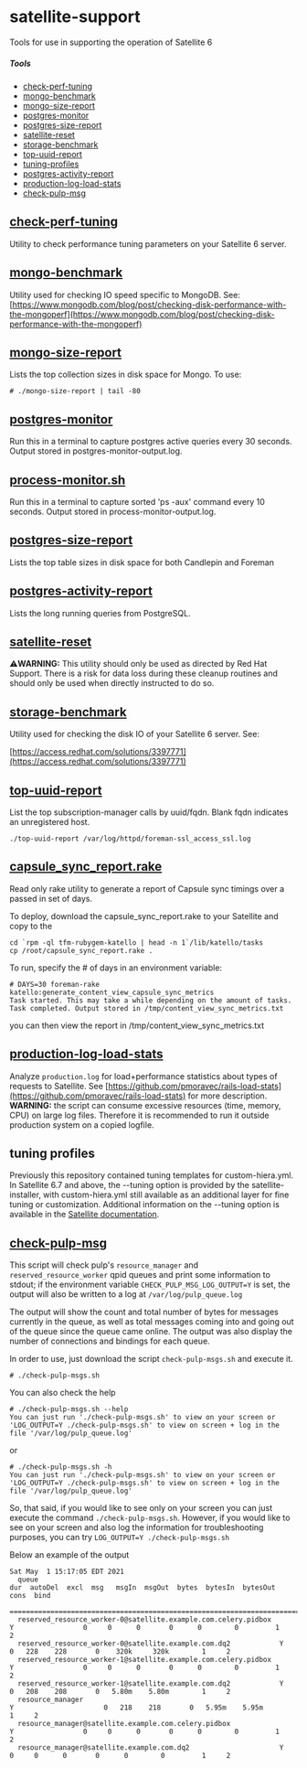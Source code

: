 # satellite-support
Tools for use in supporting the operation of Satellite 6

##### Tools
- [check-perf-tuning](#check-perf-tuning)  
- [mongo-benchmark](#mongo-benchmark)  
- [mongo-size-report](#mongo-size-report)  
- [postgres-monitor](#postgres-monitor)  
- [postgres-size-report](#postgres-size-report)  
- [satellite-reset](#satellite-reset)  
- [storage-benchmark](#storage-benchmark)  
- [top-uuid-report](#top-uuid-report)  
- [tuning-profiles](#tuning-profiles)  
- [postgres-activity-report](#postgres-activity-report)
- [production-log-load-stats](#production-log-load-stats)
- [check-pulp-msg](#check-pulp-msg)

## [check-perf-tuning](check-perf-tuning)

Utility to check performance tuning parameters on your Satellite 6 server.

## [mongo-benchmark](mongo-benchmark)

Utility used for checking IO speed specific to MongoDB. See:
[https://www.mongodb.com/blog/post/checking-disk-performance-with-the-mongoperf](https://www.mongodb.com/blog/post/checking-disk-performance-with-the-mongoperf)

## [mongo-size-report](mongo-size-report)

Lists the top collection sizes in disk space for Mongo. To use:
```
# ./mongo-size-report | tail -80
```

## [postgres-monitor](postgres-monitor)

Run this in a terminal to capture postgres active queries every 30 seconds.
Output stored in postgres-monitor-output.log.


## [process-monitor.sh](process-monitor.sh)

Run this in a terminal to capture sorted 'ps -aux' command every 10 seconds.
Output stored in process-monitor-output.log.


## [postgres-size-report](postgres-size-report)

Lists the top table sizes in disk space for both Candlepin and Foreman

## [postgres-activity-report](postgres-activity-report)

Lists the long running queries from PostgreSQL.

## [satellite-reset](satellite-reset)

:warning:**WARNING:** This utility should only be used as directed by Red Hat Support.
There is a risk for data loss during these cleanup routines and should only be
used when directly instructed to do so.

## [storage-benchmark](storage-benchmark)

Utility used for checking the disk IO of your Satellite 6 server. See:

[https://access.redhat.com/solutions/3397771](https://access.redhat.com/solutions/3397771)

## [top-uuid-report](top-uuid-report)

List the top subscription-manager calls by uuid/fqdn. Blank fqdn indicates an unregistered host.
```
./top-uuid-report /var/log/httpd/foreman-ssl_access_ssl.log
```

## [capsule_sync_report.rake](capsule_sync_report.rake)

Read only rake utility to generate a report of Capsule sync timings over a passed in set of days.

To deploy, download the capsule_sync_report.rake to your Satellite and copy to the

```
cd `rpm -ql tfm-rubygem-katello | head -n 1`/lib/katello/tasks
cp /root/capsule_sync_report.rake .
```

To run, specify the # of days in an environment variable:

```
# DAYS=30 foreman-rake katello:generate_content_view_capsule_sync_metrics
Task started. This may take a while depending on the amount of tasks.
Task completed. Output stored in /tmp/content_view_sync_metrics.txt
```

you can then view the report in /tmp/content_view_sync_metrics.txt

## [production-log-load-stats](production-log-load-stats)

Analyze `production.log` for load+performance statistics about types of requests to Satellite. See [https://github.com/pmoravec/rails-load-stats](https://github.com/pmoravec/rails-load-stats) for more description. **WARNING:** the script can consume excessive resources (time, memory, CPU) on large log files. Therefore it is recommended to run it outside production system on a copied logfile.

## tuning profiles

Previously this repository contained tuning templates for custom-hiera.yml. In Satellite 6.7 and above, the --tuning option is provided by the satellite-installer, with custom-hiera.yml still available as an additional layer for fine tuning or customization. Additional information on the --tuning option is available in the [Satellite documentation](https://access.redhat.com/documentation/en-us/red_hat_satellite/6.9/html-single/installing_satellite_server_from_a_connected_network/index#tuning-with-predefined-profiles).

## [check-pulp-msg](check-pulp-msg)

This script will check pulp's `resource_manager` and `reserved_resource_worker` qpid queues and print some information to stdout; if the environment variable `CHECK_PULP_MSG_LOG_OUTPUT=Y` is set, the output will also be written to a log at `/var/log/pulp_queue.log`

The output will show the count and total number of bytes for messages currently in the queue, as well as total messages coming into and going out of the queue since the queue came online. The output was also display the number of connections and bindings for each queue.

In order to use, just download the script `check-pulp-msgs.sh` and execute it.
```
# ./check-pulp-msgs.sh
```
You can also check the help
```
# ./check-pulp-msgs.sh --help
You can just run './check-pulp-msgs.sh' to view on your screen or 'LOG_OUTPUT=Y ./check-pulp-msgs.sh' to view on screen + log in the file '/var/log/pulp_queue.log'
```
or
```
# ./check-pulp-msgs.sh -h
You can just run './check-pulp-msgs.sh' to view on your screen or 'LOG_OUTPUT=Y ./check-pulp-msgs.sh' to view on screen + log in the file '/var/log/pulp_queue.log'
```

So, that said, if you would like to see only on your screen you can just execute the command `./check-pulp-msgs.sh`. However, if you would like to see on your screen and also log the information for troubleshooting purposes, you can try `LOG_OUTPUT=Y ./check-pulp-msgs.sh`

Below an example of the output
```
Sat May  1 15:17:05 EDT 2021
  queue                                                                  dur  autoDel  excl  msg   msgIn  msgOut  bytes  bytesIn  bytesOut  cons  bind
  ======================================================================================================================================================
  reserved_resource_worker-0@satellite.example.com.celery.pidbox       Y                 0     0      0       0      0        0         1     2
  reserved_resource_worker-0@satellite.example.com.dq2            Y                      0   228    228       0    320k     320k        1     2
  reserved_resource_worker-1@satellite.example.com.celery.pidbox       Y                 0     0      0       0      0        0         1     2
  reserved_resource_worker-1@satellite.example.com.dq2            Y                      0   208    208       0   5.80m    5.80m        1     2
  resource_manager                                                       Y                      0   218    218       0   5.95m    5.95m        1     2
  resource_manager@satellite.example.com.celery.pidbox                 Y                 0     0      0       0      0        0         1     2
  resource_manager@satellite.example.com.dq2                      Y                      0     0      0       0      0        0         1     2
```
